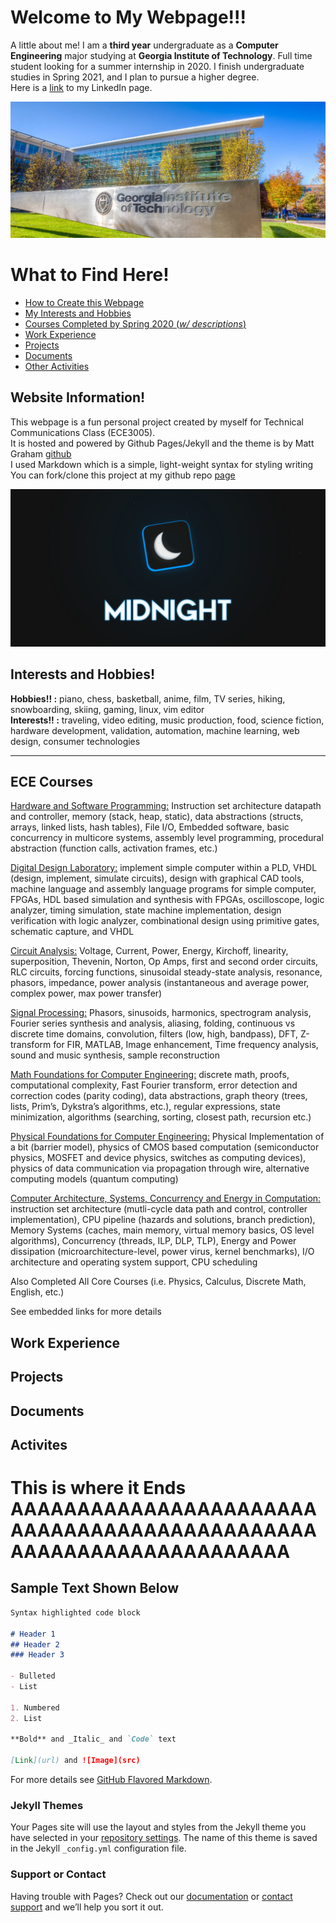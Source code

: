 # Welcome to My Webpage!!!

A little about me! I am a **third year** undergraduate as a **Computer Engineering** major studying at **Georgia Institute of Technology**.
Full time student looking for a summer internship in 2020. I finish undergraduate studies in Spring 2021, and I plan to pursue a higher degree.  
Here is a [link](https://www.linkedin.com/in/matthew-liu-315aa014b/) to my LinkedIn page.

![Georgia Tech](./assets/visit-tech.png)

# What to Find Here! <a name ="top"></a>
- [How to Create this Webpage](#webpage)  
- [My Interests and Hobbies](#interests)  
- [Courses Completed by Spring 2020 (_w/ descriptions_)](#courses)  
- [Work Experience](#work)  
- [Projects](#projects)  
- [Documents](#documents)  
- [Other Activities](#activities)  

## Website Information! <a name = "webpage"></a>
This webpage is a fun personal project created by myself for Technical Communications Class (ECE3005).  
It is hosted and powered by Github Pages/Jekyll and the theme is by Matt Graham [github](https://github.com/mattgraham)  
I used Markdown which is a simple, light-weight syntax for styling writing   
You can fork/clone this project at my github repo [page](https://github.com/matthewliu2000/page)  

![midnight_theme](./assets/midnight.png)


## Interests and Hobbies! <a name = "interests"></a>
**Hobbies!! :** piano, chess, basketball, anime, film, TV series, hiking, snowboarding, skiing, gaming, linux, vim editor  
**Interests!! :** traveling, video editing, music production, food, science fiction, hardware development, validation, automation, machine learning, web design, consumer technologies 

----



## ECE Courses <a name = "courses"></a>
[Hardware and Software Programming:](ece2035.ece.gatech.edu) Instruction set architecture datapath and controller, memory (stack, heap, static), data abstractions (structs, arrays, linked lists, hash tables), File I/O, Embedded software, basic concurrency in multicore systems, assembly level programming, procedural abstraction (function calls, activation frames, etc.)  

[Digital Design Laboratory:](https://www.ece.gatech.edu/courses/course_outline/ECE2031) implement simple computer within a PLD, VHDL (design, implement, simulate circuits), design with graphical CAD tools, machine language and assembly language programs for simple computer, FPGAs, HDL based simulation and synthesis with FPGAs, oscilloscope, logic analyzer, timing simulation, state machine implementation, design verification with logic analyzer, combinational design using primitive gates, schematic capture, and VHDL  

[Circuit Analysis:](https://www.ece.gatech.edu/courses/course_outline/ECE2040) Voltage, Current, Power, Energy, Kirchoff, linearity, superposition, Thevenin, Norton, Op Amps, first and second order circuits, RLC circuits, forcing functions, sinusoidal steady-state analysis, resonance, phasors, impedance, power analysis (instantaneous and average power, complex power, max power transfer)  

[Signal Processing:](https://www.ece.gatech.edu/courses/course_outline/ECE2026) Phasors, sinusoids, harmonics, spectrogram analysis, Fourier series synthesis and analysis, aliasing, folding, continuous vs discrete time domains, convolution, filters (low, high, bandpass), DFT, Z-transform for FIR, MATLAB, Image enhancement, Time frequency analysis, sound and music synthesis, sample reconstruction  

[Math Foundations for Computer Engineering:](http://blough.ece.gatech.edu/3020/outline.pdf) discrete math, proofs, computational complexity, Fast Fourier transform, error detection and correction codes (parity coding), data abstractions, graph theory (trees, lists, Prim’s, Dykstra’s algorithms, etc.), regular expressions, state minimization, algorithms (searching, sorting, closest path, recursion etc.)  

[Physical Foundations for Computer Engineering:](https://www.ece.gatech.edu/courses/course_outline/ECE3030) Physical Implementation of a bit (barrier model), physics of CMOS based computation (semiconductor physics, MOSFET and device physics, switches as computing devices), physics of data communication via propagation through wire, alternative computing models (quantum computing)  

[Computer Architecture, Systems, Concurrency and Energy in Computation:](https://www.ece.gatech.edu/courses/course_outline/ECE3057) instruction set architecture (mutli-cycle data path and control, controller implementation), CPU pipeline (hazards and solutions, branch prediction), Memory Systems (caches, main memory, virtual memory basics, OS level algorithms), Concurrency (threads, ILP, DLP, TLP), Energy and Power dissipation (microarchitecture-level, power virus, kernel benchmarks), I/O architecture and operating system support, CPU scheduling  

Also Completed All Core Courses (i.e. Physics, Calculus, Discrete Math, English, etc.)  

See embedded links for more details

## Work Experience <a name = "work"></a> 

## Projects <a name = "projects"></a>

## Documents <a name = "documents"></a>

## Activites <a name = "activities"></a>



# This is where it Ends AAAAAAAAAAAAAAAAAAAAAAAAAAAAAAAAAAAAAAAAAAAAAAAAAAAAAAAAAAAAAAAAAAA
## Sample Text Shown Below

```markdown
Syntax highlighted code block

# Header 1
## Header 2
### Header 3

- Bulleted
- List

1. Numbered
2. List

**Bold** and _Italic_ and `Code` text

[Link](url) and ![Image](src)
```

For more details see [GitHub Flavored Markdown](https://guides.github.com/features/mastering-markdown/).

### Jekyll Themes

Your Pages site will use the layout and styles from the Jekyll theme you have selected in your [repository settings](https://github.com/matthewliu2000/htmlwebpage/settings). The name of this theme is saved in the Jekyll `_config.yml` configuration file.

### Support or Contact

Having trouble with Pages? Check out our [documentation](https://help.github.com/categories/github-pages-basics/) or [contact support](https://github.com/contact) and we’ll help you sort it out.

